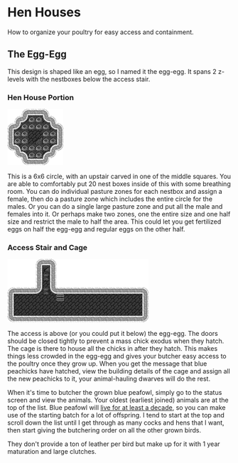 # Hen Houses
How to organize your poultry for easy access and containment.

## The Egg-Egg
This design is shaped like an egg, so I named it the egg-egg. It spans 2 z-levels with the nestboxes below the access stair.

### Hen House Portion
![hen house portion of design](img/egg-egg-1.png)

This is a 6x6 circle, with an upstair carved in one of the middle squares. You are able to comfortably put 20 nest boxes inside of this with some breathing room. You can do individual pasture zones for each nestbox and assign a female, then do a pasture zone which includes the entire circle for the males. Or you can do a single large pasture zone and put all the male and females into it. Or perhaps make two zones, one the entire size and one half size and restrict the male to half the area. This could let you get fertilized eggs on half the egg-egg and regular eggs on the other half.

### Access Stair and Cage
![access stair and cage to store chicks in](img/egg-egg-2.png)

The access is above (or you could put it below) the egg-egg. The doors should be closed tightly to prevent a mass chick exodus when they hatch. The cage is there to house all the chicks in after they hatch. This makes things less crowded in the egg-egg and gives your butcher easy access to the poultry once they grow up. When you get the message that blue peachicks have hatched, view the building details of the cage and assign all the new peachicks to it, your animal-hauling dwarves will do the rest.

When it's time to butcher the grown blue peafowl, simply go to the status screen and view the animals. Your oldest (earliest joined) animals are at the top of the list. Blue peafowl will [live for at least a decade](https://dwarffortresswiki.org/index.php/DF2014:Blue_peafowl), so you can make use of the starting batch for a lot of offspring. I tend to start at the top and scroll down the list until I get through as many cocks and hens that I want, then start giving the butchering order on all the other grown birds.

They don't provide a ton of leather per bird but make up for it with 1 year maturation and large clutches.

